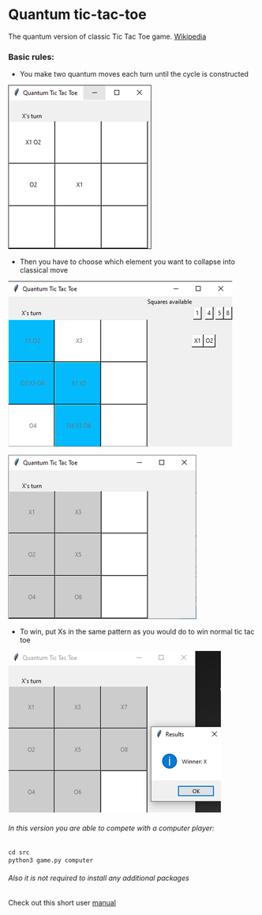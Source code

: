 # Quantum tic-tac-toe

The quantum version of classic Tic Tac Toe game. [Wikipedia](https://en.wikipedia.org/wiki/Quantum_tic-tac-toe)

### Basic rules:
* You make two quantum moves each turn until the cycle is constructed

![](https://github.com/tedtheripper/quantumTicTacToe/blob/master/img/quantum_move.png)

* Then you have to choose which element you want to collapse into classical move

![](https://github.com/tedtheripper/quantumTicTacToe/blob/master/img/collapse.png)

![](https://github.com/tedtheripper/quantumTicTacToe/blob/master/img/collapsed1.png)
* To win, put Xs in the same pattern as you would do to win normal tic tac toe

![](https://github.com/tedtheripper/quantumTicTacToe/blob/master/img/win1.png)

###### In this version you are able to compete with a computer player:
```
cd src
python3 game.py computer
```
###### Also it is not required to install any additional packages
Check out this short user [manual](https://github.com/tedtheripper/quantumTicTacToe/blob/master/user_guide.txt)
